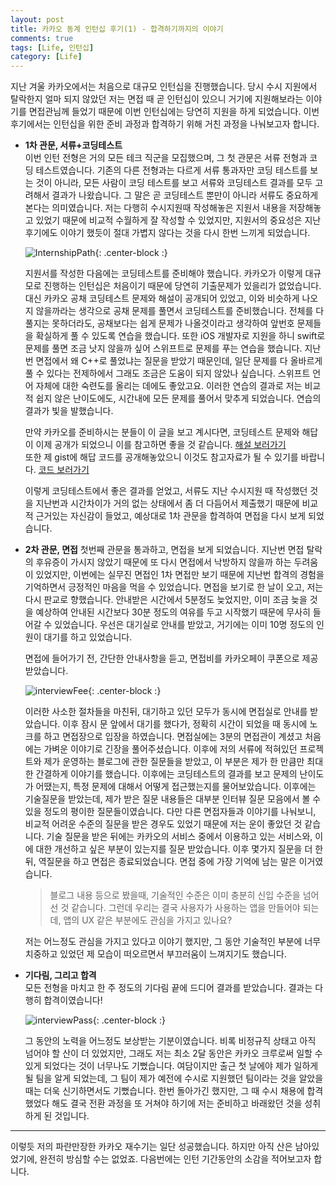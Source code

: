 ```yaml
---
layout: post
title: 카카오 동계 인턴십 후기(1) - 합격하기까지의 이야기
comments: true
tags: [Life, 인턴십]
category: [Life]  
---  
```


지난 겨울 카카오에서는 처음으로 대규모 인턴십을 진행했습니다. 당시 수시 지원에서 탈락한지 얼마 되지 않았던 저는 면접 때 곧 인턴십이 있으니 거기에 지원해보라는 이야기를 면접관님께 들었기 때문에 이번 인턴십에는 당연히 지원을 하게 되었습니다. 이번 후기에서는 인턴십을 위한 준비 과정과 합격하기 위해 거친 과정을 나눠보고자 합니다.

* **1차 관문, 서류+코딩테스트**  
  이번 인턴 전형은 거의 모든 테크 직군을 모집했으며, 그 첫 관문은 서류 전형과 코딩 테스트였습니다. 기존의 다른 전형과는 다르게 서류 통과자만 코딩 테스트를 보는 것이 아니라, 모든 사람이 코딩 테스트를 보고 서류와 코딩테스트 결과를 모두 고려해서 결과가 나왔습니다. 그 말은 곧 코딩테스트 뿐만이 아니라 서류도 중요하게 본다는 의미였습니다. 저는 다행히 수시지원때 작성해놓은 지원서 내용을 저장해놓고 있었기 때문에 비교적 수월하게 잘 작성할 수 있었지만, 지원서의 중요성은 지난 후기에도 이야기 했듯이 절대 가볍지 않다는 것을 다시 한번 느끼게 되었습니다.

  ![InternshipPath]({{"/img/internshipPath.png"}}){: .center-block :}  

  지원서를 작성한 다음에는 코딩테스트를 준비해야 했습니다. 카카오가 이렇게 대규모로 진행하는 인턴십은 처음이기 때문에 당연히 기출문제가 있을리가 없었습니다. 대신 카카오 공채 코딩테스트 문제와 해설이 공개되어 있었고, 이와 비슷하게 나오지 않을까라는 생각으로 공채 문제를 풀면서 코딩테스트를 준비했습니다. 전체를 다 풀지는 못하더라도, 공채보다는 쉽게 문제가 나올것이라고 생각하여 앞번호 문제들을 확실하게 풀 수 있도록 연습을 했습니다. 또한 iOS 개발자로 지원을 하니 swift로 문제를 풀면 조금 낫지 않을까 싶어 스위프트로 문제를 푸는 연습을 했습니다. 지난번 면접에서 왜 C++로 풀었냐는 질문을 받았기 때문인데, 일단 문제를 다 올바르게 풀 수 있다는 전제하에서 그래도 조금은 도움이 되지 않았나 싶습니다. 스위프트 언어 자체에 대한 숙련도를 올리는 데에도 좋았고요. 이러한 연습의 결과로 저는 비교적 쉽지 않은 난이도에도, 시간내에 모든 문제를 풀어서 맞추게 되었습니다. 연습의 결과가 빛을 발했습니다.
  
  만약 카카오를 준비하시는 분들이 이 글을 보고 계시다면, 코딩테스트 문제와 해답이 이제 공개가 되었으니 이를 참고하면 좋을 것 같습니다. [해설 보러가기](https://tech.kakao.com/2020/04/01/2019-internship-test/)  
  또한 제 gist에 해답 코드를 공개해놓았으니 이것도 참고자료가 될 수 있기를 바랍니다. [코드 보러가기](https://gist.github.com/JCSooHwanCho/d37e5d6c545dd1690b0f4cd0a6059f7e)

  이렇게 코딩테스트에서 좋은 결과를 얻었고, 서류도 지난 수시지원 때 작성했던 것을 지난번과 시간차이가 거의 없는 상태에서 좀 더 다듬어서 제출했기 때문에 비교적 근거있는 자신감이 들었고, 예상대로 1차 관문을 합격하여 면접을 다시 보게 되었습니다. 

* **2차 관문, 면접** 
  첫번째 관문을 통과하고, 면접을 보게 되었습니다. 지난번 면접 탈락의 후유증이 가시지 않았기 때문에 또 다시 면접에서 낙방하지 않을까 하는 두려움이 있었지만, 이번에는 실무진 면접인 1차 면접만 보기 때문에 지난번 합격의 경험을 기억하면서 긍정적인 마음을 먹을 수 있었습니다. 면접을 보기로 한 날이 오고, 저는 다시 판교로 향했습니다. 안내받은 시간에서 5분정도 늦었지만, 이미 조금 늦을 것을 예상하여 안내된 시간보다 30분 정도의 여유를 두고 시작했기 때문에 무사히 들어갈 수 있었습니다. 우선은 대기실로 안내를 받았고, 거기에는 이미 10명 정도의 인원이 대기를 하고 있었습니다.

  면접에 들어가기 전, 간단한 안내사항을 듣고, 면접비를 카카오페이 쿠폰으로 제공받았습니다. 

  ![interviewFee]({{"/img/KakaoInterviewFee.jpg"}}){: .center-block :}  

  이러한 사소한 절차들을 마친뒤, 대기하고 있던 모두가 동시에 면접실로 안내를 받았습니다. 이후 잠시 문 앞에서 대기를 했다가, 정확히 시간이 되었을 때 동시에 노크를 하고 면접장으로 입장을 하였습니다. 면접실에는 3분의 면접관이 계셨고 처음에는 가벼운 이야기로 긴장을 풀어주셨습니다. 이후에 저의 서류에 적혀있던 프로젝트와 제가 운영하는 블로그에 관한 질문들을 받았고, 이 부분은 제가 한 만큼만 최대한 간결하게 이야기를 했습니다. 이후에는 코딩테스트의 결과를 보고 문제의 난이도가 어땠는지, 특정 문제에 대해서 어떻게 접근했는지를 물어보았습니다. 이후에는 기술질문을 받았는데, 제가 받은 질문 내용들은 대부분 인터뷰 질문 모음에서 볼 수 있을 정도의 평이한 질문들이였습니다. 다만 다른 면접자들과 이야기를 나눠보니, 비교적 어려운 수준의 질문을 받은 경우도 있었기 때문에 저는 운이 좋았던 것 같습니다. 기술 질문을 받은 뒤에는 카카오의 서비스 중에서 이용하고 있는 서비스와, 이에 대한 개선하고 싶은 부분이 있는지를 질문 받았습니다. 이후 몇가지 질문을 더 한 뒤, 역질문을 하고 면접은 종료되었습니다. 면접 중에 가장 기억에 남는 말은 이거였습니다.

  > 블로그 내용 등으로 봤을때, 기술적인 수준은 이미 충분히 신입 수준을 넘어선 것 같습니다. 그런데 우리는 결국 사용자가 사용하는 앱을 만들어야 되는데, 앱의 UX 같은 부분에도 관심을 가지고 있나요?

  저는 어느정도 관심을 가지고 있다고 이야기 했지만, 그 동안 기술적인 부분에 너무 치중하고 있었던 제 모습이 떠오르면서 부끄러움이 느껴지기도 했습니다.

* **기다림, 그리고 합격**  
  모든 전형을 마치고 한 주 정도의 기다림 끝에 드디어 결과를 받았습니다. 결과는 다행히 합격이였습니다!

  ![interviewPass]({{"/img/InternshipPass.jpg"}}){: .center-block :} 

  그 동안의 노력을 어느정도 보상받는 기분이였습니다. 비록 비정규직 상태고 아직 넘어야 할 산이 더 있었지만, 그래도 저는 최소 2달 동안은 카카오 크루로써 일할 수 있게 되었다는 것이 너무나도 기뻤습니다. 여담이지만 출근 첫 날에야 제가 일하게 될 팀을 알게 되었는데, 그 팀이 제가 예전에 수시로 지원했던 팀이라는 것을 알았을 때는 더욱 신기하면서도 기뻤습니다. 한번 돌아가긴 했지만, 그 때 수시 채용에 합격했었다 해도 결국 전환 과정을 또 거쳐야 하기에 저는 준비하고 바래왔던 것을 성취하게 된 것입니다. 

---  

이렇듯 저의 파란만장한 카카오 재수기는 일단 성공했습니다. 하지만 아직 산은 남아있었기에, 완전히 방심할 수는 없었죠. 다음번에는 인턴 기간동안의 소감을 적어보고자 합니다.